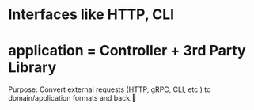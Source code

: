 # Interfaces like HTTP, CLI

# application = Controller + 3rd Party Library

Purpose: Convert external requests (HTTP, gRPC, CLI, etc.) to domain/application formats and back.
